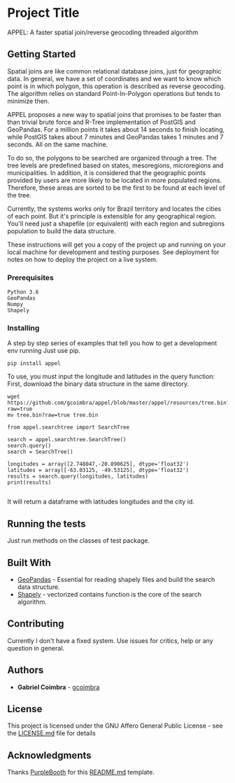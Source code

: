 # Project Title

APPEL: A faster spatial join/reverse geocoding threaded algorithm

## Getting Started


Spatial joins are like common relational database joins, just for geographic data. 
In general, we have a set of coordinates and we want to know which point is in which polygon, this operation is described as reverse geocoding.
The algorithm relies on standard Point-In-Polygon operations but tends to minimize then.

APPEL proposes a new way to spatial joins that promises to be faster than than trivial brute force and R-Tree implementation of PostGIS and GeoPandas.
For a million points it takes about 14 seconds to finish locating, while PostGIS takes about 7 minutes and GeoPandas takes 1 minutes and 7 seconds. 
All on the same machine.

To do so, the polygons to be searched are organized through a tree. The tree levels are predefined based on states, mesoregions, microregions and municipalities.
In addition, it is considered that the geographic points provided by users are more likely to be located in more populated regions.
Therefore, these areas are sorted to be the first to be found at each level of the tree. 

Currently, the systems works only for Brazil territory and locates the cities of each point.
But it's principle is extensible for any geographical region.
You'll need just a shapefile (or equivalent) with each region and subregions population to build the data structure.


These instructions will get you a copy of the project up and running on your local machine for development and testing purposes. See deployment for notes on how to deploy the project on a live system.

### Prerequisites

```
Python 3.6
GeoPandas
Numpy
Shapely
```

### Installing

A step by step series of examples that tell you how to get a development env running
Just use pip.

```
pip install appel
```


To use, you must input the longitude and latitudes in the query function:
First, download the binary data structure in the same directory.
```
wget https://github.com/gcoimbra/appel/blob/master/appel/resources/tree.bin?raw=true
mv tree.bin?raw=true tree.bin
```

```
from appel.searchtree import SearchTree

search = appel.searchtree.SearchTree()
search.query()
search = SearchTree()

longitudes = array([2.748047,-20.890625], dtype='float32')
latitudes = array([-63.03125, -49.53125], dtype='float32')
results = search.query(longitudes, latitudes)
print(results)


```

It will return a dataframe with latitudes longitudes and the city id.

## Running the tests

Just run methods on the classes of test package.

## Built With

* [GeoPandas](http://geopandas.org/) - Essential for reading shapely files and build the search data structure.
* [Shapely](https://github.com/Toblerity/Shapely) - vectorized contains function is the core of the search algorithm.

## Contributing

Currently I don't have a fixed system. Use issues for critics, help or any question in general.

## Authors

* **Gabriel Coimbra** - [gcoimbra](https://github.com/gcoimbra/)

## License

This project is licensed under the GNU Affero General Public License - see the [LICENSE.md](LICENSE.md) file for details

## Acknowledgments
Thanks [PurpleBooth](https://gist.github.com/PurpleBooth) for this [README.md](https://gist.github.com/PurpleBooth/109311bb0361f32d87a2) template.
